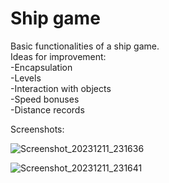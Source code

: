 # Ship game
Basic functionalities of a ship game. <br />
Ideas for improvement: <br />
-Encapsulation<br />
-Levels<br />
-Interaction with objects<br />
-Speed bonuses<br />
-Distance records<br />

Screenshots:

![Screenshot_20231211_231636](https://github.com/rigelshasani/ship/assets/64705055/ddbd2f52-989c-47ce-a195-3da88eafbb9f)

![Screenshot_20231211_231641](https://github.com/rigelshasani/ship/assets/64705055/a68d074e-5d37-4097-99b5-d7a8ef2e4cc3)
